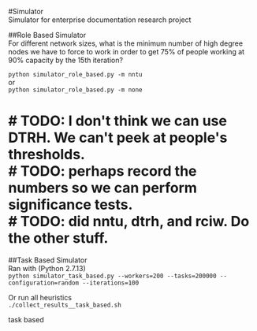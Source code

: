 #Simulator  
Simulator for enterprise documentation research project  




##Role Based Simulator  
For different network sizes, what is the minimum number of high degree nodes we have to force to work in order to get 75% of people working at 90% capacity by the 15th iteration?

`python simulator_role_based.py -m nntu`  
or  
`python simulator_role_based.py -m none`


\# TODO: I don't think we can use DTRH. We can't peek at people's thresholds.  
\# TODO: perhaps record the numbers so we can perform significance tests.  
\# TODO: did nntu, dtrh, and rciw. Do the other stuff.  
=======  
##Task Based Simulator  
Ran with (Python 2.7.13)  
`python simulator_task_based.py --workers=200 --tasks=200000 --configuration=random --iterations=100`

Or run all heuristics  
`./collect_results__task_based.sh`

task based
